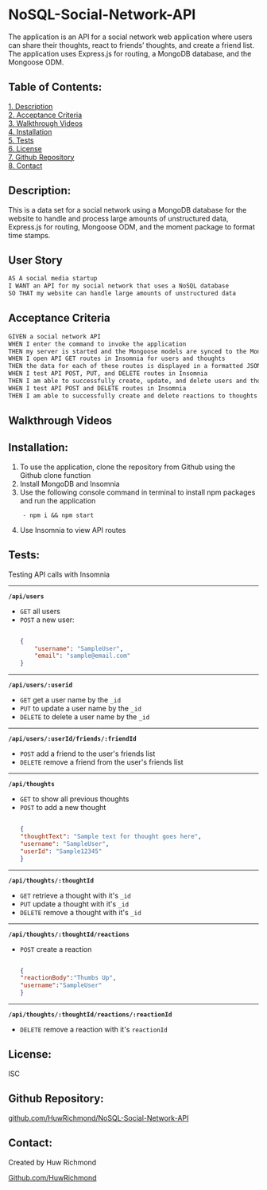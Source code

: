 # NoSQL-Social-Network-API

The application is an API for a social network web application where users can share their thoughts, react to friends’ thoughts, and create a friend list. The application uses Express.js for routing, a MongoDB database, and the Mongoose ODM.

 ## Table of Contents:  
[1. Description](#Description)  
[2. Acceptance Criteria](#Acceptance-Criteria)  
[3. Walkthrough Videos](#Walkthrough-Videos)  
[4. Installation](#Installation)  
[5. Tests](#Tests)  
[6. License](#License)  
[7. Github Repository](#Github-Repository)   
[8. Contact](#Contact)  

## Description:

This is a data set for a social network using a MongoDB database for the website to handle and process large amounts of unstructured data, Express.js for routing, Mongoose ODM, and the moment package to format time stamps.

## User Story

```md
AS A social media startup
I WANT an API for my social network that uses a NoSQL database
SO THAT my website can handle large amounts of unstructured data
```

## Acceptance Criteria

```md
GIVEN a social network API
WHEN I enter the command to invoke the application
THEN my server is started and the Mongoose models are synced to the MongoDB database
WHEN I open API GET routes in Insomnia for users and thoughts
THEN the data for each of these routes is displayed in a formatted JSON
WHEN I test API POST, PUT, and DELETE routes in Insomnia
THEN I am able to successfully create, update, and delete users and thoughts in my database
WHEN I test API POST and DELETE routes in Insomnia
THEN I am able to successfully create and delete reactions to thoughts and add and remove friends to a user’s friend list
```

## Walkthrough Videos


## Installation:
  
1. To use the application, clone the repository from Github using the Github clone function
2. Install MongoDB and Insomnia
3. Use the following console command in terminal to install npm packages and run the application
```
    - npm i && npm start
```
4. Use Insomnia to view API routes

## Tests:  

Testing API calls with Insomnia  

---
**`/api/users`**
* `GET` all users
* `POST` a new user:
    ```json

    {
        "username": "SampleUser",
        "email": "sample@email.com"
    }
    ```
---
**`/api/users/:userid`**
* `GET` get a user name by the `_id` 
* `PUT` to update a user name by the `_id`
* `DELETE` to delete a user name by the `_id`
---
**`/api/users/:userId/friends/:friendId`**
* `POST` add a friend to the user's friends list
* `DELETE` remove a friend from the user's friends list
---
**`/api/thoughts`** 
* `GET` to show all previous thoughts
* `POST` to add a new thought
    ```json

    {
    "thoughtText": "Sample text for thought goes here",
    "username": "SampleUser",
    "userId": "Sample12345"
    }
    ```
---
**`/api/thoughts/:thoughtId`**
* `GET` retrieve a thought with it's `_id`
* `PUT` update a thought with it's `_id`
* `DELETE` remove a thought with it's `_id`
---

**`/api/thoughts/:thoughtId/reactions`**

* `POST` create a reaction 
    ```json

    {
    "reactionBody":"Thumbs Up",
    "username":"SampleUser"
    }
    ```
---
**`/api/thoughts/:thoughtId/reactions/:reactionId`**
* `DELETE` remove a reaction with it's `reactionId` 

## License: 
   
   ISC

## Github Repository:
 [github.com/HuwRichmond/NoSQL-Social-Network-API](https://github.com/HuwRichmond/NoSQL-Social-Network-API)

## Contact:

Created by Huw Richmond

[Github.com/HuwRichmond](https://github.com/HuwRichmond)


